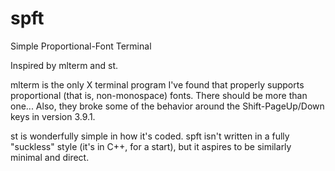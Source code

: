 spft
=====

Simple Proportional-Font Terminal

Inspired by mlterm and st.

mlterm is the only X terminal program I've found that properly supports
proportional (that is, non-monospace) fonts.  There should be more than one...
Also, they broke some of the behavior around the Shift-PageUp/Down keys in
version 3.9.1.

st is wonderfully simple in how it's coded.  spft isn't written in a fully
"suckless" style (it's in C++, for a start), but it aspires to be similarly
minimal and direct.

